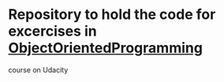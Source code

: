 # Repository to hold the code for excercises in [ObjectOrientedProgramming](https://www.udacity.com/course/object-oriented-programming-in-java--ud283)
course on Udacity
